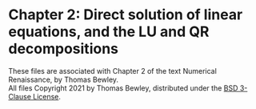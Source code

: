 # Chapter 2: Direct solution of linear equations, and the LU and QR decompositions
These files are associated with Chapter 2 of the text Numerical Renaissance, by Thomas Bewley.<BR>
All files Copyright 2021 by Thomas Bewley, distributed under the <a href="https://github.com/tbewley/NR/blob/main/LICENSE">BSD 3-Clause License</a>.
  
